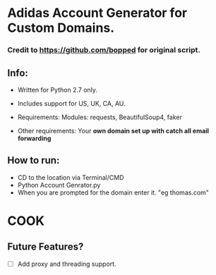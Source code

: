 # Adidas Account Generator for Custom Domains. 

### Credit to https://github.com/bopped for original script.

## Info:

- Written for Python 2.7 only.

- Includes support for US, UK, CA, AU.

- Requirements: Modules: requests, BeautifulSoup4, faker

- Other requirements: Your **own domain set up with catch all email forwarding**


## How to run:
- CD to the location via Terminal/CMD
- Python Account Genrator.py
- When you are prompted for the domain enter it. "eg thomas.com"

# COOK

## Future Features?

- [ ] Add proxy and threading support.
